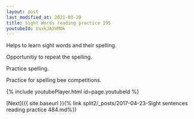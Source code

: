 ```yaml
---
layout: post
last_modified_at: 2021-03-29
title: Sight Words reading practice 195
youtubeId: UsxkJA3VMOk
---
```

 
 
Helps to learn sight words and their spelling.

Opportunitiy to repeat the spelling. 

Practice spelling. 
 
Practice for spelling bee competitions. 
 
{% include youtubePlayer.html id=page.youtubeId %}
 
 

[Next]({{ site.baseurl }}{% link  split2/_posts/2017-04-23-Sight sentences reading practice 484.md%})
 
